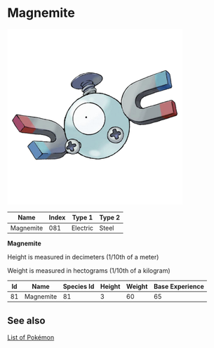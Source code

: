 # Magnemite


![Magnemite](images/081.png)

| **Name** | **Index** | **Type 1** | **Type 2** |
|----|----|----|----|
| Magnemite | 081 | Electric | Steel  |

**Magnemite** 


Height is measured in decimeters (1/10th of a meter)

Weight is measured in hectograms (1/10th of a kilogram)

| **Id** | **Name** | **Species Id** | **Height** | **Weight** | **Base Experience** |
|--------|----------|----------------|------------|------------|---------------------|
| 81 | Magnemite | 81 | 3 | 60 | 65 |


## See also

[List of Pokémon](../pokemon.md)
